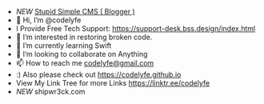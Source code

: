 - *NEW* [Stupid Simple CMS ( Blogger )](https://github.com/codelyfe/Stupid-Simple-CMS)
- 👋 Hi, I’m @codelyfe
- I Provide Free Tech Support: https://support-desk.bss.design/index.html
- 👀 I’m interested in restoring broken code.
- 🌱 I’m currently learning Swift
- 💞️ I’m looking to collaborate on Anything
- 📫 How to reach me codelyfe@gmail.com
- :) Also please check out https://codelyfe.github.io 
- View My Link Tree for more Links https://linktr.ee/codelyfe
- *NEW* shipwr3ck.com
<!---
codelyfe/codelyfe is a ✨ special ✨ repository because its `README.md` (this file) appears on your GitHub profile.
You can click the Preview link to take a look at your changes.
--->
